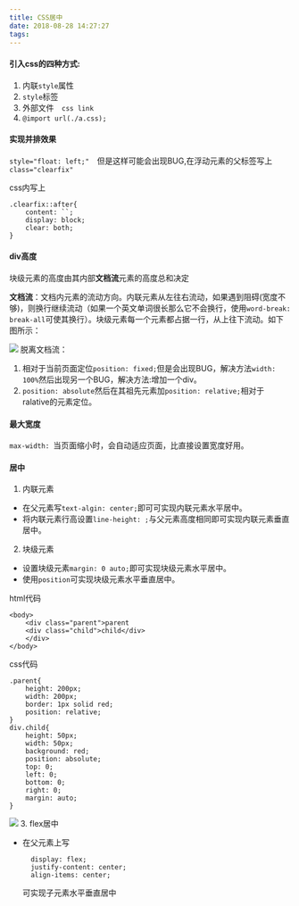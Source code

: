 ```yaml
---
title: CSS居中
date: 2018-08-28 14:27:27
tags:
---
```

#### 引入css的四种方式:
1. 内联`style`属性
2. `style`标签
3. 外部文件　`css link`
4. `@import url(./a.css);`

#### 实现并排效果
`style="float: left;"`　但是这样可能会出现BUG,在浮动元素的父标签写上`class="clearfix"`

css内写上
    
    .clearfix::after{
        content: ``;
        display: block;
        clear: both;
    }
    
#### div高度
块级元素的高度由其内部**文档流**元素的高度总和决定

**文档流**：文档内元素的流动方向。内联元素从左往右流动，如果遇到阻碍(宽度不够)，则换行继续流动（如果一个英文单词很长那么它不会换行，使用`word-break: break-all`可使其换行）。块级元素每一个元素都占据一行，从上往下流动。如下图所示：

![](https://user-gold-cdn.xitu.io/2018/6/4/163c9ce059fb45d6?w=1727&h=657&f=png&s=298568)
脱离文档流：
1. 相对于当前页面定位`position: fixed;`但是会出现BUG，解决方法`width: 100%`然后出现另一个BUG，解决方法:增加一个div。
2. `position: absolute`然后在其祖先元素加`position: relative;`相对于ralative的元素定位。



#### 最大宽度
`max-width: `当页面缩小时，会自动适应页面，比直接设置宽度好用。

#### 居中
1. 内联元素
+ 在父元素写`text-algin: center;`即可可实现内联元素水平居中。
+ 将内联元素行高设置`line-height: ;`与父元素高度相同即可实现内联元素垂直居中。
2. 块级元素
+ 设置块级元素`margin: 0 auto;`即可实现块级元素水平居中。
+ 使用`position`可实现块级元素水平垂直居中。

html代码
    
    <body>
        <div class="parent">parent
        <div class="child">child</div>
        </div>
    </body>
    
css代码
    
    .parent{
        height: 200px;
        width: 200px;
        border: 1px solid red;
        position: relative;
    }
    div.child{
        height: 50px;
        width: 50px;
        background: red;
        position: absolute;
        top: 0;
        left: 0;
        bottom: 0;
        right: 0;
        margin: auto;
    }
    

![](https://user-gold-cdn.xitu.io/2018/6/10/163e587ea6d3379c?w=216&h=216&f=png&s=1819)
3. flex居中
+ 在父元素上写
    
        display: flex;
        justify-content: center;
        align-items: center;
   可实现子元素水平垂直居中